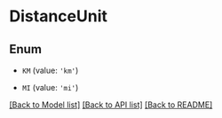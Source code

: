 # DistanceUnit


## Enum

* `KM` (value: `'km'`)

* `MI` (value: `'mi'`)

[[Back to Model list]](../README.md#documentation-for-models) [[Back to API list]](../README.md#documentation-for-api-endpoints) [[Back to README]](../README.md)


